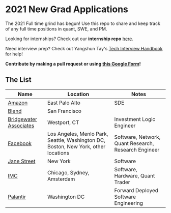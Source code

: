 # 2021 New Grad Applications
The 2021 Full time grind has begun! Use this repo to share and keep track of any full time positions in quant, SWE, and PM. 

Looking for internships? Check out our **internship repo** [here](https://github.com/Pitt-CSC/Summer2021-Internships).

Need interview prep? Check out Yangshun Tay's [Tech Interview Handbook](https://yangshun.github.io/tech-interview-handbook/) for help!

**Contribute by making a pull request or using [this Google Form](https://bit.ly/3cUV89H)!**

## The List

| Name  |  Location |  Notes |
|---|---|-------------|
|[Amazon](https://www.amazon.jobs/en/jobs/1153724/software-development-engineer)| East Palo Alto | SDE|
|[Blend](https://blend.com/company/careers/opening/?oid=ecccb3f7-d3d7-41fb-b2fb-32352c578813)| San Francisco | |
|[Bridgewater Associates](https://boards.greenhouse.io/bridgewater89/jobs/4076429002)| Westport, CT | Investment Logic Engineer |
|[Facebook](https://www.facebook.com/careers/jobs/?q=university%20grad)| Los Angeles, Menlo Park, Seattle, Washington DC, Boston, New York, other locations | Software, Network, Quant Research, Research Engineer |
|[Jane Street](https://www.janestreet.com/join-jane-street/position/4743431002/) | New York | Software|
|[IMC](https://careers.imc.com/us/en/c/graduates-jobs) | Chicago, Sydney, Amsterdam | Software, Hardware, Quant Trader|
|[Palantir](https://jobs.lever.co/palantir/ab28c3a6-8c44-488b-9009-282ecfcc5dc9)| Washington DC | Forward Deployed Software Engineering|

